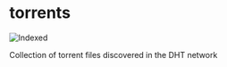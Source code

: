 torrents 
========
![Indexed](https://img.shields.io/badge/indexed-58593-blue)

Collection of torrent files discovered in the DHT network
